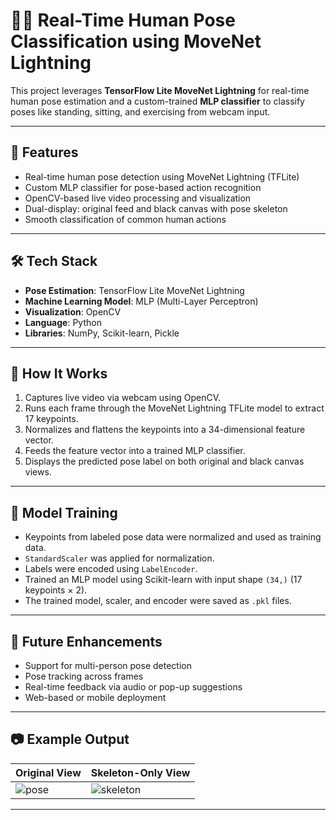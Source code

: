 # 🧍‍♂️ Real-Time Human Pose Classification using MoveNet Lightning

This project leverages **TensorFlow Lite MoveNet Lightning** for real-time human pose estimation and a custom-trained **MLP classifier** to classify poses like standing, sitting, and exercising from webcam input.

---

## 🚀 Features

- Real-time human pose detection using MoveNet Lightning (TFLite)
- Custom MLP classifier for pose-based action recognition
- OpenCV-based live video processing and visualization
- Dual-display: original feed and black canvas with pose skeleton
- Smooth classification of common human actions

---

## 🛠️ Tech Stack

- **Pose Estimation**: TensorFlow Lite MoveNet Lightning
- **Machine Learning Model**: MLP (Multi-Layer Perceptron)
- **Visualization**: OpenCV
- **Language**: Python
- **Libraries**: NumPy, Scikit-learn, Pickle

---

## 🧠 How It Works

1. Captures live video via webcam using OpenCV.
2. Runs each frame through the MoveNet Lightning TFLite model to extract 17 keypoints.
3. Normalizes and flattens the keypoints into a 34-dimensional feature vector.
4. Feeds the feature vector into a trained MLP classifier.
5. Displays the predicted pose label on both original and black canvas views.

---

## 🧪 Model Training

- Keypoints from labeled pose data were normalized and used as training data.
- `StandardScaler` was applied for normalization.
- Labels were encoded using `LabelEncoder`.
- Trained an MLP model using Scikit-learn with input shape `(34,)` (17 keypoints × 2).
- The trained model, scaler, and encoder were saved as `.pkl` files.

---

## 🧩 Future Enhancements

- Support for multi-person pose detection
- Pose tracking across frames
- Real-time feedback via audio or pop-up suggestions
- Web-based or mobile deployment

---

## 📷 Example Output

| Original View            | Skeleton-Only View        |
|--------------------------|---------------------------|
| ![pose](assets/pose.png) | ![skeleton](assets/skeleton.png) |

---

